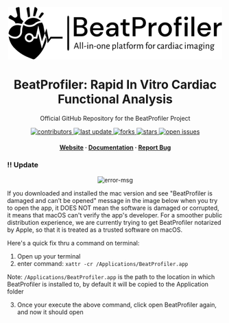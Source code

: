 <div align="center">

  <img src="Assets/beatprofiler-logo.png" alt="logo" width="500" height="auto" />
  <h1> BeatProfiler: Rapid In Vitro Cardiac Functional Analysis </h1>
  
  <p>
    Official GitHub Repository for the BeatProfiler Project 
  </p>
  
  
<!-- Badges -->
<p>
  <a href="https://github.com/youngbinkim0/BeatProfiler/graphs/contributors">
    <img src="https://img.shields.io/github/contributors/youngbinkim0/BeatProfiler" alt="contributors" />
  </a>
  <a href="">
    <img src="https://img.shields.io/github/last-commit/youngbinkim0/BeatProfiler" alt="last update" />
  </a>
  <a href="https://github.com/youngbinkim0/BeatProfiler/network/members">
    <img src="https://img.shields.io/github/forks/youngbinkim0/BeatProfiler" alt="forks" />
  </a>
  <a href="https://github.com/youngbinkim0/BeatProfiler/stargazers">
    <img src="https://img.shields.io/github/stars/youngbinkim0/BeatProfiler" alt="stars" />
  </a>
  <a href="https://github.com/youngbinkim0/BeatProfiler/issues/">
    <img src="https://img.shields.io/github/issues/youngbinkim0/BeatProfiler" alt="open issues" />
  </a>
</p>
   
<h4>
    <a href="https://beatprofiler.github.io/">Website</a>
  <span> · </span>
    <a href="https://kunlunw-beatprofiler-tutorial.readthedocs.io/en/latest/index.html">Documentation</a>
  <span> · </span>
    <a href="https://github.com/youngbinkim0/BeatProfiler/issues/">Report Bug</a>
  </h4>
</div>



<!-- Prerequisites -->
### :bangbang: Update

<p align="center">
  <img width="35%" alt="error-msg" src="https://github.com/youngbinkim0/BeatProfiler/assets/52982585/4f550bd6-89ab-4fce-b788-92e0841fa9c2">
</p>



If you downloaded and installed the mac version and see "BeatProfiler is damaged and can’t be opened" message in the image below when you try to open the app, it DOES NOT mean the software is damaged or corrupted, it means that macOS can't verify the app's developer. For a smoother public distribution experience, we are currently trying to get BeatProfiler notarized by Apple, so that it is treated as a trusted software on macOS.

Here's a quick fix thru a command on terminal:
1. Open up your terminal
2. enter command: `xattr -cr /Applications/BeatProfiler.app`

   
Note: `/Applications/BeatProfiler.app` is the path to the location in which BeatProfiler is installed to, by default it will be copied to the Application folder

3. Once your execute the above command, click open BeatProfiler again, and now it should open





